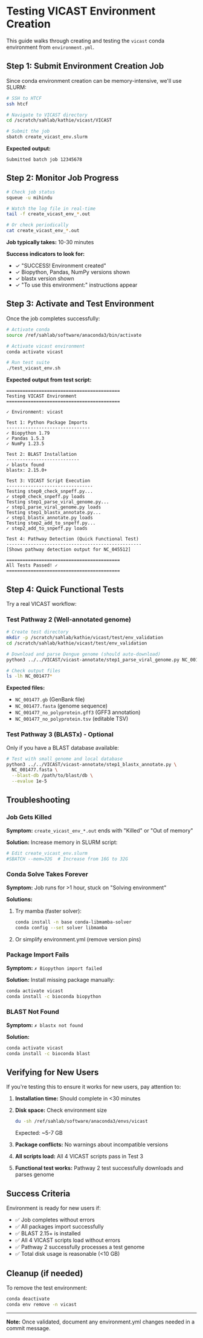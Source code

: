 # Testing VICAST Environment Creation

This guide walks through creating and testing the `vicast` conda environment from `environment.yml`.

## Step 1: Submit Environment Creation Job

Since conda environment creation can be memory-intensive, we'll use SLURM:

```bash
# SSH to HTCF
ssh htcf

# Navigate to VICAST directory
cd /scratch/sahlab/kathie/vicast/VICAST

# Submit the job
sbatch create_vicast_env.slurm
```

**Expected output:**
```
Submitted batch job 12345678
```

## Step 2: Monitor Job Progress

```bash
# Check job status
squeue -u mihindu

# Watch the log file in real-time
tail -f create_vicast_env_*.out

# Or check periodically
cat create_vicast_env_*.out
```

**Job typically takes:** 10-30 minutes

**Success indicators to look for:**
- ✓ "SUCCESS! Environment created"
- ✓ Biopython, Pandas, NumPy versions shown
- ✓ blastx version shown
- ✓ "To use this environment:" instructions appear

## Step 3: Activate and Test Environment

Once the job completes successfully:

```bash
# Activate conda
source /ref/sahlab/software/anaconda3/bin/activate

# Activate vicast environment
conda activate vicast

# Run test suite
./test_vicast_env.sh
```

**Expected output from test script:**
```
==========================================
Testing VICAST Environment
==========================================

✓ Environment: vicast

Test 1: Python Package Imports
-------------------------------
✓ Biopython 1.79
✓ Pandas 1.5.3
✓ NumPy 1.23.5

Test 2: BLAST Installation
---------------------------
✓ blastx found
blastx: 2.15.0+

Test 3: VICAST Script Execution
--------------------------------
Testing step0_check_snpeff.py...
✓ step0_check_snpeff.py loads
Testing step1_parse_viral_genome.py...
✓ step1_parse_viral_genome.py loads
Testing step1_blastx_annotate.py...
✓ step1_blastx_annotate.py loads
Testing step2_add_to_snpeff.py...
✓ step2_add_to_snpeff.py loads

Test 4: Pathway Detection (Quick Functional Test)
--------------------------------------------------
[Shows pathway detection output for NC_045512]

==========================================
All Tests Passed! ✓
==========================================
```

## Step 4: Quick Functional Tests

Try a real VICAST workflow:

### Test Pathway 2 (Well-annotated genome)

```bash
# Create test directory
mkdir -p /scratch/sahlab/kathie/vicast/test/env_validation
cd /scratch/sahlab/kathie/vicast/test/env_validation

# Download and parse Dengue genome (should auto-download)
python3 ../../VICAST/vicast-annotate/step1_parse_viral_genome.py NC_001477

# Check output files
ls -lh NC_001477*
```

**Expected files:**
- `NC_001477.gb` (GenBank file)
- `NC_001477.fasta` (genome sequence)
- `NC_001477_no_polyprotein.gff3` (GFF3 annotation)
- `NC_001477_no_polyprotein.tsv` (editable TSV)

### Test Pathway 3 (BLASTx) - Optional

Only if you have a BLAST database available:

```bash
# Test with small genome and local database
python3 ../../VICAST/vicast-annotate/step1_blastx_annotate.py \
  NC_001477.fasta \
  --blast-db /path/to/blast/db \
  --evalue 1e-5
```

## Troubleshooting

### Job Gets Killed

**Symptom:** `create_vicast_env_*.out` ends with "Killed" or "Out of memory"

**Solution:** Increase memory in SLURM script:
```bash
# Edit create_vicast_env.slurm
#SBATCH --mem=32G  # Increase from 16G to 32G
```

### Conda Solve Takes Forever

**Symptom:** Job runs for >1 hour, stuck on "Solving environment"

**Solutions:**
1. Try mamba (faster solver):
   ```bash
   conda install -n base conda-libmamba-solver
   conda config --set solver libmamba
   ```

2. Or simplify environment.yml (remove version pins)

### Package Import Fails

**Symptom:** `✗ Biopython import failed`

**Solution:** Install missing package manually:
```bash
conda activate vicast
conda install -c bioconda biopython
```

### BLAST Not Found

**Symptom:** `✗ blastx not found`

**Solution:**
```bash
conda activate vicast
conda install -c bioconda blast
```

## Verifying for New Users

If you're testing this to ensure it works for new users, pay attention to:

1. **Installation time:** Should complete in <30 minutes
2. **Disk space:** Check environment size
   ```bash
   du -sh /ref/sahlab/software/anaconda3/envs/vicast
   ```
   Expected: ~5-7 GB

3. **Package conflicts:** No warnings about incompatible versions

4. **All scripts load:** All 4 VICAST scripts pass in Test 3

5. **Functional test works:** Pathway 2 test successfully downloads and parses genome

## Success Criteria

Environment is ready for new users if:
- ✅ Job completes without errors
- ✅ All packages import successfully
- ✅ BLAST 2.15+ is installed
- ✅ All 4 VICAST scripts load without errors
- ✅ Pathway 2 successfully processes a test genome
- ✅ Total disk usage is reasonable (<10 GB)

## Cleanup (if needed)

To remove the test environment:

```bash
conda deactivate
conda env remove -n vicast
```

---

**Note:** Once validated, document any environment.yml changes needed in a commit message.
